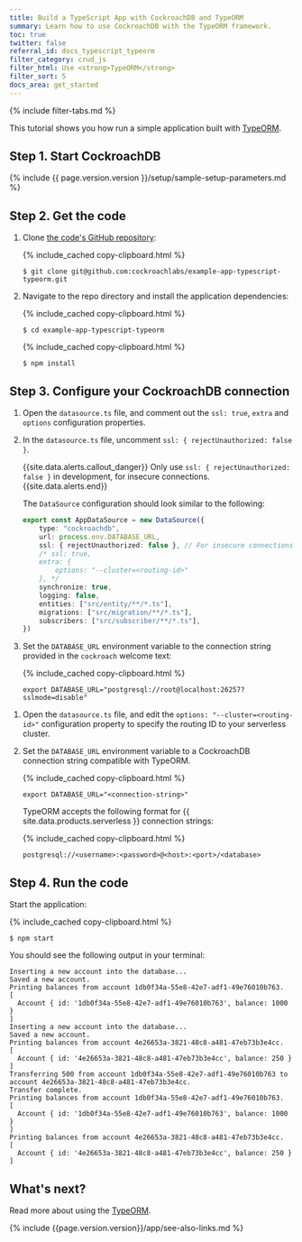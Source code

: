 ```yaml
---
title: Build a TypeScript App with CockroachDB and TypeORM
summary: Learn how to use CockroachDB with the TypeORM framework.
toc: true
twitter: false
referral_id: docs_typescript_typeorm
filter_category: crud_js
filter_html: Use <strong>TypeORM</strong>
filter_sort: 5
docs_area: get_started
---
```


{% include filter-tabs.md %}

This tutorial shows you how run a simple application built with [TypeORM](https://typeorm.io/#/).

## Step 1. Start CockroachDB

{% include {{ page.version.version }}/setup/sample-setup-parameters.md %}

## Step 2. Get the code

1. Clone [the code's GitHub repository](https://github.com/cockroachlabs/example-app-typescript-typeorm):

    {% include_cached copy-clipboard.html %}
    ~~~ shell
    $ git clone git@github.com:cockroachlabs/example-app-typescript-typeorm.git
    ~~~

1. Navigate to the repo directory and install the application dependencies:

    {% include_cached copy-clipboard.html %}
    ~~~ shell
    $ cd example-app-typescript-typeorm
    ~~~

    {% include_cached copy-clipboard.html %}
    ~~~ shell
    $ npm install
    ~~~

## Step 3. Configure your CockroachDB connection

<section class="filter-content" markdown="1" data-scope="local">

1. Open the `datasource.ts` file, and comment out the `ssl: true`, `extra` and `options` configuration properties.

1. In the `datasource.ts` file, uncomment `ssl: { rejectUnauthorized: false }`.

    {{site.data.alerts.callout_danger}}
    Only use `ssl: { rejectUnauthorized: false }` in development, for insecure connections.
    {{site.data.alerts.end}}

    The `DataSource` configuration should look similar to the following:

    ~~~ ts
    export const AppDataSource = new DataSource({
        type: "cockroachdb",
        url: process.env.DATABASE_URL,
        ssl: { rejectUnauthorized: false }, // For insecure connections only
        /* ssl: true,
        extra: {
            options: "--cluster=<routing-id>"
        }, */
        synchronize: true,
        logging: false,
        entities: ["src/entity/**/*.ts"],
        migrations: ["src/migration/**/*.ts"],
        subscribers: ["src/subscriber/**/*.ts"],
    })
    ~~~

1. Set the `DATABASE_URL` environment variable to the connection string provided in the `cockroach` welcome text:


    {% include_cached copy-clipboard.html %}
    ~~~ shell
    export DATABASE_URL="postgresql://root@localhost:26257?sslmode=disable"
    ~~~

</section>

<section class="filter-content" markdown="1" data-scope="cockroachcloud">

1. Open the `datasource.ts` file, and edit the `options: "--cluster=<routing-id>"` configuration property to specify the routing ID to your serverless cluster.

1. Set the `DATABASE_URL` environment variable to a CockroachDB connection string compatible with TypeORM.

    {% include_cached copy-clipboard.html %}
    ~~~ shell
    export DATABASE_URL="<connection-string>"
    ~~~

    TypeORM accepts the following format for {{ site.data.products.serverless }} connection strings:

    {% include_cached copy-clipboard.html %}
    ~~~
    postgresql://<username>:<password>@<host>:<port>/<database>
    ~~~

</section>

## Step 4. Run the code

Start the application:

{% include_cached copy-clipboard.html %}
~~~ shell
$ npm start
~~~

You should see the following output in your terminal:

~~~
Inserting a new account into the database...
Saved a new account.
Printing balances from account 1db0f34a-55e8-42e7-adf1-49e76010b763.
[
  Account { id: '1db0f34a-55e8-42e7-adf1-49e76010b763', balance: 1000 }
]
Inserting a new account into the database...
Saved a new account.
Printing balances from account 4e26653a-3821-48c8-a481-47eb73b3e4cc.
[
  Account { id: '4e26653a-3821-48c8-a481-47eb73b3e4cc', balance: 250 }
]
Transferring 500 from account 1db0f34a-55e8-42e7-adf1-49e76010b763 to account 4e26653a-3821-48c8-a481-47eb73b3e4cc.
Transfer complete.
Printing balances from account 1db0f34a-55e8-42e7-adf1-49e76010b763.
[
  Account { id: '1db0f34a-55e8-42e7-adf1-49e76010b763', balance: 1000 }
]
Printing balances from account 4e26653a-3821-48c8-a481-47eb73b3e4cc.
[
  Account { id: '4e26653a-3821-48c8-a481-47eb73b3e4cc', balance: 250 }
]
~~~

## What's next?

Read more about using the [TypeORM](https://typeorm.io/#/).

{% include {{page.version.version}}/app/see-also-links.md %}
